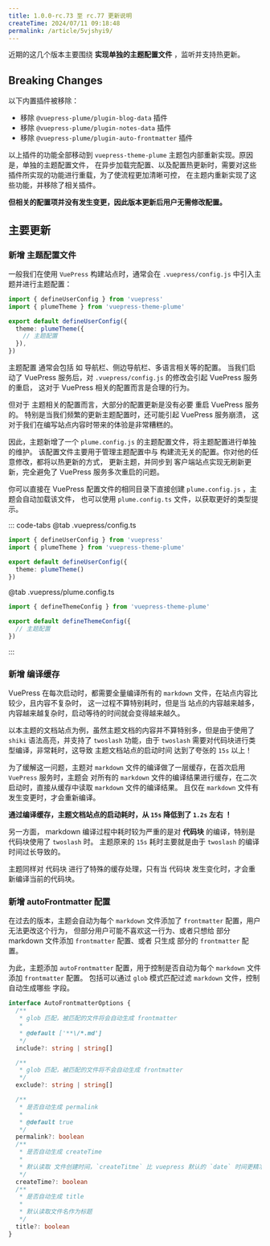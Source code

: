 ```yaml
---
title: 1.0.0-rc.73 至 rc.77 更新说明
createTime: 2024/07/11 09:18:48
permalink: /article/5vjshyi9/
---
```


近期的这几个版本主要围绕 **实现单独的主题配置文件** ，监听并支持热更新。

## Breaking Changes

以下内置插件被移除：

- 移除 `@vuepress-plume/plugin-blog-data` 插件
- 移除 `@vuepress-plume/plugin-notes-data` 插件
- 移除 `@vuepress-plume/plugin-auto-frontmatter` 插件

以上插件的功能全部移动到 `vuepress-theme-plume` 主题包内部重新实现。原因是，单独的主题配置文件，
在异步加载完配置、以及配置热更新时，需要对这些插件所实现的功能进行重载，为了使流程更加清晰可控，
在主题内重新实现了这些功能，并移除了相关插件。

**但相关的配置项并没有发生变更，因此版本更新后用户无需修改配置。**

## 主要更新

### 新增 主题配置文件

一般我们在使用 `VuePress` 构建站点时，通常会在 `.vuepress/config.js` 中引入主题并进行主题配置：

```ts :no-line-numbers
import { defineUserConfig } from 'vuepress'
import { plumeTheme } from 'vuepress-theme-plume'

export default defineUserConfig({
  theme: plumeTheme({
    // 主题配置
  }),
})
```

主题配置 通常会包括 如 导航栏、侧边导航栏、多语言相关等的配置。
当我们启动了 VuePress 服务后，对 `.vuepress/config.js` 的修改会引起 VuePress 服务的重启，
这对于 VuePress 相关的配置而言是合理的行为。

但对于 主题相关的配置而言，大部分的配置更新是没有必要 重启 VuePress 服务的。
特别是当我们频繁的更新主题配置时，还可能引起 VuePress 服务崩溃，
这对于我们在编写站点内容时带来的体验是非常糟糕的。

因此，主题新增了一个 `plume.config.js` 的主题配置文件，将主题配置进行单独的维护。
该配置文件主要用于管理主题配置中与 构建流无关的配置。你对他的任意修改，都将以热更新的方式，
更新主题，并同步到 客户端站点实现无刷新更新，完全避免了 VuePress 服务多次重启的问题。

你可以直接在 VuePress 配置文件的相同目录下直接创建 `plume.config.js` ，主题会自动加载该文件，
也可以使用 `plume.config.ts` 文件，以获取更好的类型提示。

::: code-tabs
@tab .vuepress/config.ts

```ts :no-line-numbers
import { defineUserConfig } from 'vuepress'
import { plumeTheme } from 'vuepress-theme-plume'

export default defineUserConfig({
  theme: plumeTheme()
})
```

@tab .vuepress/plume.config.ts

```ts :no-line-numbers
import { defineThemeConfig } from 'vuepress-theme-plume'

export default defineThemeConfig({
  // 主题配置
})
```

:::

### 新增 编译缓存

VuePress 在每次启动时，都需要全量编译所有的 `markdown` 文件，在站点内容比较少，且内容不复杂时，
这一过程不算特别耗时，但是当 站点的内容越来越多，内容越来越复杂时，启动等待的时间就会变得越来越久。

以本主题的文档站点为例，虽然主题文档的内容并不算特别多，但是由于使用了 `shiki` 语法高亮，并支持了
`twoslash` 功能，由于 `twoslash` 需要对代码块进行类型编译，非常耗时，这导致 主题文档站点的启动时间
达到了夸张的 `15s` 以上！

为了缓解这一问题，主题对 `markdown` 文件的编译做了一层缓存，在首次启用 `VuePress` 服务时，主题会
对所有的 `markdown` 文件的编译结果进行缓存，在二次启动时，直接从缓存中读取 `markdown` 文件的编译结果。
且仅在 `markdown` 文件有发生变更时，才会重新编译。

**通过编译缓存，主题文档站点的启动耗时，从 `15s` 降低到了 `1.2s` 左右 ！**

另一方面， markdown 编译过程中耗时较为严重的是对 **代码块** 的编译，特别是 代码块使用了 `twoslash` 时。
主题原来的 `15s` 耗时主要就是由于 `twoslash` 的编译时间过长导致的。

主题同样对 代码块 进行了特殊的缓存处理，只有当 代码块 发生变化时，才会重新编译当前的代码块。

### 新增 autoFrontmatter 配置

在过去的版本，主题会自动为每个 `markdown` 文件添加了 `frontmatter` 配置，用户无法更改这个行为，
但部分用户可能不喜欢这一行为、或者只想给 部分 markdown 文件添加 `frontmatter` 配置、或者 只生成
部分的 `frontmatter` 配置。

为此，主题添加 `autoFrontmatter` 配置，用于控制是否自动为每个 `markdown` 文件添加 `frontmatter` 配置。
包括可以通过 `glob` 模式匹配过滤 `markdown` 文件，控制自动生成哪些 字段。

```ts :no-line-numbers
interface AutoFrontmatterOptions {
  /**
   * glob 匹配，被匹配的文件将会自动生成 frontmatter
   *
   * @default ['**\/*.md']
   */
  include?: string | string[]

  /**
   * glob 匹配，被匹配的文件将不会自动生成 frontmatter
   */
  exclude?: string | string[]

  /**
   * 是否自动生成 permalink
   *
   * @default true
   */
  permalink?: boolean
  /**
   * 是否自动生成 createTime
   *
   * 默认读取 文件创建时间，`createTitme` 比 vuepress 默认的 `date` 时间更精准到秒
   */
  createTime?: boolean
  /**
   * 是否自动生成 title
   *
   * 默认读取文件名作为标题
   */
  title?: boolean
}
```
